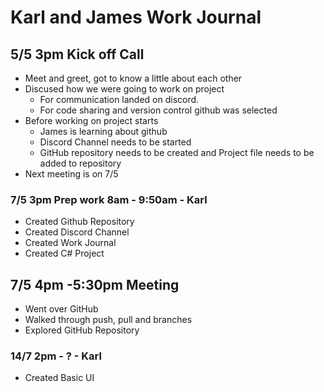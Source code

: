 **Karl and James Work Journal**
=============
**5/5 3pm Kick off Call**
---------------
* Meet and greet, got to know a little about each other
 * Discused how we were going to work on project
    * For communication landed on discord.
    * For code sharing and version control github was selected
 * Before working on project starts
    * James is learning about github
    * Discord Channel needs to be started
    * GitHub repository needs to be created and Project file needs to be added to repository
 * Next meeting is on 7/5
 
### 7/5 3pm Prep work 8am - 9:50am - Karl ###
* Created Github Repository
* Created Discord Channel
* Created Work Journal
* Created C# Project

**7/5 4pm -5:30pm Meeting**
---------------
* Went over GitHub
* Walked through push, pull and branches
* Explored GitHub Repository

### 14/7 2pm - ? - Karl ###
* Created Basic UI
